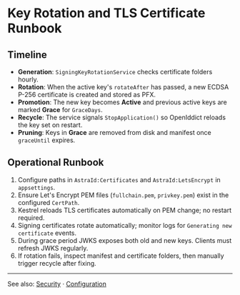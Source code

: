 # Key Rotation and TLS Certificate Runbook

## Timeline
- **Generation**: `SigningKeyRotationService` checks certificate folders hourly.
- **Rotation**: When the active key's `rotateAfter` has passed, a new ECDSA P-256 certificate is created and stored as PFX.
- **Promotion**: The new key becomes **Active** and previous active keys are marked **Grace** for `GraceDays`.
- **Recycle**: The service signals `StopApplication()` so OpenIddict reloads the key set on restart.
- **Pruning**: Keys in **Grace** are removed from disk and manifest once `graceUntil` expires.

## Operational Runbook
1. Configure paths in `AstraId:Certificates` and `AstraId:LetsEncrypt` in `appsettings`.
2. Ensure Let's Encrypt PEM files (`fullchain.pem`, `privkey.pem`) exist in the configured `CertPath`.
3. Kestrel reloads TLS certificates automatically on PEM change; no restart required.
4. Signing certificates rotate automatically; monitor logs for `Generating new certificate` events.
5. During grace period JWKS exposes both old and new keys. Clients must refresh JWKS regularly.
6. If rotation fails, inspect manifest and certificate folders, then manually trigger recycle after fixing.

---

See also: [Security](SECURITY.md) · [Configuration](CONFIGURATION.md)
